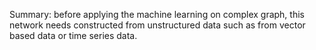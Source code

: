 Summary: before applying the machine learning on complex graph, this network needs constructed from unstructured data such as from vector based data or time series data.
